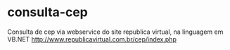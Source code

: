 # consulta-cep
Consulta de cep via webservice do site republica virtual, na linguagem em VB.NET
http://www.republicavirtual.com.br/cep/index.php
